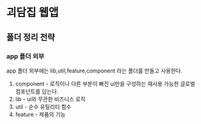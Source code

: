 # 괴담집 웹앱

## 폴더 정리 전략

### app 폴더 외부

app 폴더 외부에는 lib,util,feature,component 라는 폴더를 만들고 사용한다.

1. component - 로직이나 다른 부분이 빠진 ui만을 구성하는 재사용 가능한 글로벌 컴포넌트를 담는다.
2. lib - ui와 무관한 비즈니스 로직
3. util - 순수 유틸리티 함수
4. feature - 제품의 기능
